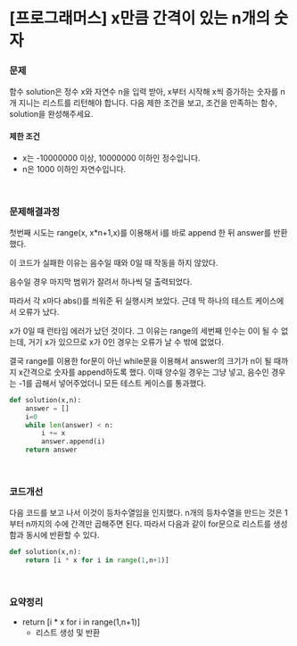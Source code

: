 # [프로그래머스] x만큼 간격이 있는 n개의 숫자 

### 문제

함수 solution은 정수 x와 자연수 n을 입력 받아, x부터 시작해 x씩 증가하는 숫자를 n개 지니는 리스트를 리턴해야 합니다. 다음 제한 조건을 보고, 조건을 만족하는 함수, solution을 완성해주세요.

#### 제한 조건

- x는 -10000000 이상, 10000000 이하인 정수입니다.
- n은 1000 이하인 자연수입니다.

</br>

### 문제해결과정

첫번째 시도는 range(x, x*n+1,x)를 이용해서 i를 바로 append 한 뒤 answer를 반환했다.

이 코드가 실패한 이유는 음수일 때와 0일 때 작동을 하지 않았다.

음수일 경우 마지막 범위가 잘려서 하나씩 덜 출력되었다. 

따라서 각 x마다 abs()를 씌워준 뒤 실행시켜 보았다. 근데 딱 하나의 테스트 케이스에서 오류가 났다.

x가 0일 때 런타임 에러가 났던 것이다. 그 이유는 range의 세번째 인수는 0이 될 수 없는데, 거기 x가 있으므로 x가 0인 경우는 오류가 날 수 밖에 없었다.

결국 range를 이용한 for문이 아닌 while문을 이용해서 answer의 크기가 n이 될 때까지 x간격으로 숫자를 append하도록 했다. 이때 양수일 경우는 그냥 넣고, 음수인 경우는 -1를 곱해서 넣어주었더니 모든 테스트 케이스를 통과했다.

```python
def solution(x,n):
    answer = []
    i=0
    while len(answer) < n:
        i += x
        answer.append(i)
    return answer
```

</br>

### 코드개선

다음 코드를 보고 나서 이것이 등차수열임을 인지했다. n개의 등차수열을 만드는 것은 1부터 n까지의 수에 간격만 곱해주면 된다. 따라서 다음과 같이 for문으로 리스트를 생성함과 동시에 반환할 수 있다.

```python
def solution(x,n):
    return [i * x for i in range(1,n+1)]
```



</br>

### 요약정리

* return [i * x for i in range(1,n+1)]
  * 리스트 생성 및 반환